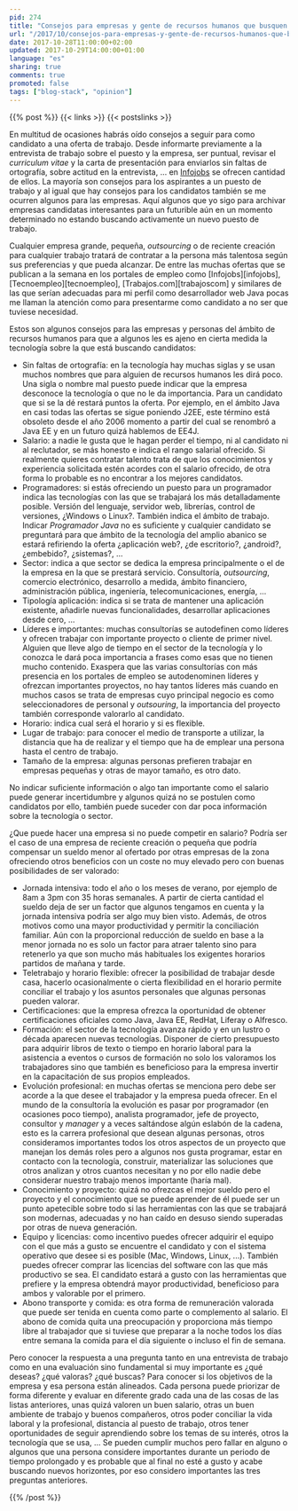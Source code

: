 ```yaml
---
pid: 274
title: "Consejos para empresas y gente de recursos humanos que busquen talento"
url: "/2017/10/consejos-para-empresas-y-gente-de-recursos-humanos-que-busquen-talento/"
date: 2017-10-28T11:00:00+02:00
updated: 2017-10-29T14:00:00+01:00
language: "es"
sharing: true
comments: true
promoted: false
tags: ["blog-stack", "opinion"]
---
```


{{% post %}}
{{< links >}}
{{< postslinks >}}

En multitud de ocasiones habrás oído consejos a seguir para como candidato a una oferta de trabajo. Desde informarte previamente a la entrevista de trabajo sobre el puesto y la empresa, ser puntual, revisar el _curriculum vitae_ y la carta de presentación para enviarlos sin faltas de ortografía, sobre actitud en la entrevista, ... en [Infojobs](http://orientacion-laboral.infojobs.net/) se ofrecen cantidad de ellos. La mayoría son consejos para los aspirantes a un puesto de trabajo y al igual que hay consejos para los candidatos también se me ocurren algunos para las empresas. Aquí algunos que yo sigo para archivar empresas candidatas interesantes para un futurible aún en un momento determinado no estando buscando activamente un nuevo puesto de trabajo.

Cualquier empresa grande, pequeña, _outsourcing_ o de reciente creación para cualquier trabajo tratará de contratar a la persona más talentosa según sus preferencias y que pueda alcanzar. De entre las muchas ofertas que se publican a la semana en los portales de empleo como [Infojobs][infojobs], [Tecnoempleo][tecnoempleo], [Trabajos.com][trabajoscom] y similares de las que serían adecuadas para mi perfil como desarrollador web Java pocas me llaman la atención como para presentarme como candidato a no ser que tuviese necesidad.

Estos son algunos consejos para las empresas y personas del ámbito de recursos humanos para que a algunos les es ajeno en cierta medida la tecnología sobre la que está buscando candidatos:

* Sin faltas de ortografía: en la tecnología hay muchas siglas y se usan muchos nombres que para alguien de recursos humanos les dirá poco. Una sigla o nombre mal puesto puede indicar que la empresa desconoce la tecnología o que no le da importancia. Para un candidato que si se la dé restará puntos la oferta. Por ejemplo, en el ámbito Java en casi todas las ofertas se sigue poniendo J2EE, este término está obsoleto desde el año 2006 momento a partir del cual se renombró a Java EE y en un futuro quizá hablemos de EE4J.
* Salario: a nadie le gusta que le hagan perder el tiempo, ni al candidato ni al reclutador, se más honesto e indica el rango salarial ofrecido. Si realmente quieres contratar talento trata de que los conocimientos y experiencia solicitada estén acordes con el salario ofrecido, de otra forma lo probable es no encontrar a los mejores candidatos.
* Programadores: si estás ofreciendo un puesto para un programador indica las tecnologías con las que se trabajará los más detalladamente posible. Versión del lenguaje, servidor web, librerías, control de versiones, ¿Windows o Linux?. También indica el ámbito de trabajo. Indicar _Programador Java_ no es suficiente y cualquier candidato se preguntará para que ámbito de la tecnología del amplio abanico se estará refiriendo la oferta ¿aplicación web?, ¿de escritorio?, ¿android?, ¿embebido?, ¿sistemas?, ...
* Sector: indica a que sector se dedica la empresa principalmente o el de la empresa en la que se prestará servicio. Consultoría, _outsourcing_, comercio electrónico, desarrollo a medida, ámbito financiero, administración pública, ingeniería, telecomunicaciones, energía, ...
* Tipología aplicación: indica si se trata de mantener una aplicación existente, añadirle nuevas funcionalidades, desarrollar aplicaciones desde cero, ...
* Líderes e importantes: muchas consultorías se autodefinen como líderes y ofrecen trabajar con importante proyecto o cliente de primer nivel. Alguien que lleve algo de tiempo en el sector de la tecnología y lo conozca le dará poca importancia a frases como esas que no tienen mucho contenido. Exaspera que las varias consultorías con más presencia en los portales de empleo se autodenominen líderes y ofrezcan importantes proyectos, no hay tantos líderes más cuando en muchos casos se trata de empresas cuyo principal negocio es como seleccionadores de personal y _outsouring_, la importancia del proyecto también corresponde valorarlo al candidato.
* Horario: indica cual será el horario y si es flexible.
* Lugar de trabajo: para conocer el medio de transporte a utilizar, la distancia que ha de realizar y el tiempo que ha de emplear una persona hasta el centro de trabajo.
* Tamaño de la empresa: algunas personas prefieren trabajar en empresas pequeñas y otras de mayor tamaño, es otro dato.

No indicar suficiente información o algo tan importante como el salario puede generar incertidumbre y algunos quizá no se postulen como candidatos por ello, también puede suceder con dar poca información sobre la tecnología o sector.

¿Que puede hacer una empresa si no puede competir en salario? Podría ser el caso de una empresa de reciente creación o pequeña que podría compensar un sueldo menor al ofertado por otras empresas de la zona ofreciendo otros beneficios con un coste no muy elevado pero con buenas posibilidades de ser valorado:

* Jornada intensiva: todo el año o los meses de verano, por ejemplo de 8am a 3pm con 35 horas semanales. A partir de cierta cantidad el sueldo deja de ser un factor que algunos tengamos en cuenta y la jornada intensiva podría ser algo muy bien visto. Además, de otros motivos como una mayor productividad y permitir la conciliación familiar. Aún con la proporcional reducción de sueldo en base a la menor jornada no es solo un factor para atraer talento sino para retenerlo ya que son mucho más habituales los exigentes horarios partidos de mañana y tarde.
* Teletrabajo y horario flexible: ofrecer la posibilidad de trabajar desde casa, hacerlo ocasionalmente o cierta flexibilidad en el horario permite conciliar el trabajo y los asuntos personales que algunas personas pueden valorar.
* Certificaciones: que la empresa ofrezca la oportunidad de obtener certificaciones oficiales como Java, Java EE, RedHat, Liferay o Alfresco.
* Formación: el sector de la tecnología avanza rápido y en un lustro o década aparecen nuevas tecnologías. Disponer de cierto presupuesto para adquirir libros de texto o tiempo en horario laboral para la asistencia a eventos o cursos de formación no solo los valoramos los trabajadores sino que también es beneficioso para la empresa invertir en la capacitación de sus propios empleados.
* Evolución profesional: en muchas ofertas se menciona pero debe ser acorde a la que desee el trabajador y la empresa pueda ofrecer. En el mundo de la consultoría la evolución es pasar por programador (en ocasiones poco tiempo), analista programador, jefe de proyecto, consultor y _manager_ y a veces saltándose algún eslabón de la cadena, esto es la carrera profesional que desean algunas personas, otros consideramos importantes todos los otros aspectos de un proyecto que manejan los demás roles pero a algunos nos gusta programar, estar en contacto con la tecnología, construir, materializar las soluciones que otros analizan y otros cuantos necesitan y no por ello nadie debe considerar nuestro trabajo menos importante (haría mal).
* Conocimiento y proyecto: quizá no ofrezcas el mejor sueldo pero el proyecto y el conocimiento que se puede aprender de él puede ser un punto apetecible sobre todo si las herramientas con las que se trabajará son modernas, adecuadas y no han caído en desuso siendo superadas por otras de nueva generación.
* Equipo y licencias: como incentivo puedes ofrecer adquirir el equipo con el que más a gusto se encuentre el candidato y con el sistema operativo que desee si es posible (Mac, Windows, Linux, ...). También puedes ofrecer comprar las licencias del software con las que más productivo se sea. El candidato estará a gusto con las herramientas que prefiere y la empresa obtendrá mayor productividad, beneficioso para ambos y valorable por el primero.
* Abono transporte y comida: es otra forma de remuneración valorada que puede ser tenida en cuenta como parte o complemento al salario. El abono de comida quita una preocupación y proporciona más tiempo libre al trabajador que si tuviese que preparar a la noche todos los días entre semana la comida para el día siguiente o incluso el fin de semana.

Pero conocer la respuesta a una pregunta tanto en una entrevista de trabajo como en una evaluación sino fundamental si muy importante es ¿qué deseas? ¿qué valoras? ¿qué buscas? Para conocer si los objetivos de la empresa y esa persona están alineados. Cada persona puede priorizar de forma diferente y evaluar en diferente grado cada una de las cosas de las listas anteriores, unas quizá valoren un buen salario, otras un buen ambiente de trabajo y buenos compañeros, otros poder conciliar la vida laboral y la profesional, distancia al puesto de trabajo, otros tener oportunidades de seguir aprendiendo sobre los temas de su interés, otros la tecnología que se usa, ... Se pueden cumplir muchos pero fallar en alguno o algunos que una persona considere importantes durante un periodo de tiempo prolongado y es probable que al final no esté a gusto y acabe buscando nuevos horizontes, por eso considero importantes las tres preguntas anteriores. 

{{% /post %}}
